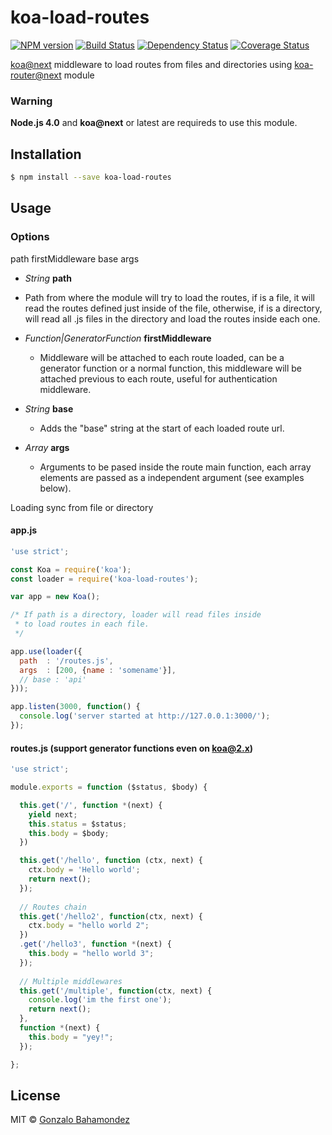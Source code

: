 # koa-load-routes
[![NPM version][npm-image]][npm-url] [![Build Status][travis-image]][travis-url] [![Dependency Status][daviddm-image]][daviddm-url] [![Coverage Status](https://coveralls.io/repos/github/gbahamondez/koa-load-routes/badge.svg?branch=master)](https://coveralls.io/github/gbahamondez/koa-load-routes?branch=master)

[koa@next](https://github.com/koajs/koa/tree/v2.x) middleware to load routes from files and directories using [koa-router@next](https://github.com/alexmingoia/koa-router) module


### Warning
**Node.js 4.0** and **koa@next** or latest are requireds  to use this module.


## Installation

```sh
$ npm install --save koa-load-routes
```

## Usage


### Options

path
firstMiddleware
base 
args

- *String* **path**
 - Path from where the module will try to load the routes, if is a file,  it will read the routes defined just inside of the file, otherwise, if is a directory, will read all .js files in the directory and load the routes inside each one.
  
- *Function|GeneratorFunction* **firstMiddleware**
  - Middleware will be attached to each route loaded, can be a generator function or a normal function, this middleware will be attached previous to each route, useful for authentication middleware.

- *String* **base**
  - Adds the "base" string at the start of each  loaded route url.
  
- *Array* **args**
  - Arguments to be pased inside the route main function, each array elements are passed as a independent argument (see examples below).
 
 
Loading sync from file or directory
#### app.js
```js
'use strict';

const Koa = require('koa');
const loader = require('koa-load-routes');

var app = new Koa();

/* If path is a directory, loader will read files inside
 * to load routes in each file.
 */

app.use(loader({
  path  : '/routes.js',
  args  : [200, {name : 'somename'}],
  // base : 'api'
}));

app.listen(3000, function() {
  console.log('server started at http://127.0.0.1:3000/');
});

```

#### routes.js (support generator functions even on koa@2.x)
```js
'use strict';

module.exports = function ($status, $body) {

  this.get('/', function *(next) {
    yield next;
    this.status = $status;
    this.body = $body;
  })

  this.get('/hello', function (ctx, next) {
    ctx.body = 'Hello world';
    return next();
  });
  
  // Routes chain
  this.get('/hello2', function(ctx, next) {
    ctx.body = "hello world 2";
  })
  .get('/hello3', function *(next) {
    this.body = "hello world 3";
  });
  
  // Multiple middlewares
  this.get('/multiple', function(ctx, next) {
    console.log('im the first one');
    return next();
  },
  function *(next) {
	this.body = "yey!";
  });

};
```


## License

MIT © [Gonzalo Bahamondez](https://github.com/gbahamondez/)


[npm-image]: https://badge.fury.io/js/koa-load-routes.svg
[npm-url]: https://npmjs.org/package/koa-load-routes
[travis-image]: https://travis-ci.org/gbahamondez/koa-load-routes.svg?branch=master
[travis-url]: https://travis-ci.org/gbahamondez/koa-load-routes
[daviddm-image]: https://david-dm.org/gbahamondez/koa-load-routes.svg?theme=shields.io
[daviddm-url]: https://david-dm.org/gbahamondez/koa-load-routes
